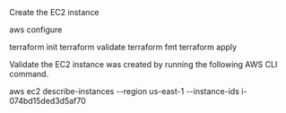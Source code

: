 </h1>Create the EC2 instance</h1>

aws configure

terraform init
terraform validate
terraform fmt
terraform apply

Validate the EC2 instance was created by running the following AWS CLI command.

  aws ec2 describe-instances --region us-east-1 --instance-ids i-074bd15ded3d5af70
